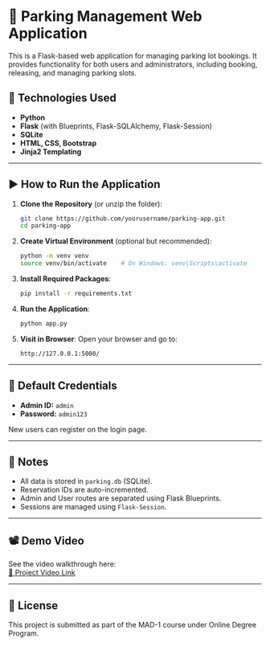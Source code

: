 # 🚗 Parking Management Web Application

This is a Flask-based web application for managing parking lot bookings. It provides functionality for both users and administrators, including booking, releasing, and managing parking slots.

## 🔧 Technologies Used

- **Python**  
- **Flask** (with Blueprints, Flask-SQLAlchemy, Flask-Session)  
- **SQLite**  
- **HTML, CSS, Bootstrap**  
- **Jinja2 Templating**  

---

## ▶️ How to Run the Application

1. **Clone the Repository** (or unzip the folder):
   ```bash
   git clone https://github.com/yourusername/parking-app.git
   cd parking-app
   ```

2. **Create Virtual Environment** (optional but recommended):
   ```bash
   python -m venv venv
   source venv/bin/activate    # On Windows: venv\Scripts\activate
   ```

3. **Install Required Packages**:
   ```bash
   pip install -r requirements.txt
   ```

4. **Run the Application**:
   ```bash
   python app.py
   ```

5. **Visit in Browser**:
   Open your browser and go to:
   ```
   http://127.0.0.1:5000/
   ```

---

## 🔑 Default Credentials

- **Admin ID:** `admin`  
- **Password:** `admin123`

New users can register on the login page.

---

## 📌 Notes

- All data is stored in `parking.db` (SQLite).
- Reservation IDs are auto-incremented.
- Admin and User routes are separated using Flask Blueprints.
- Sessions are managed using `Flask-Session`.

---

## 📽️ Demo Video

See the video walkthrough here:  
[🔗 Project Video Link](https://drive.google.com/file/d/your_video_link_here/view?usp=sharing)

---

## 📄 License

This project is submitted as part of the MAD-1 course under Online Degree Program.
